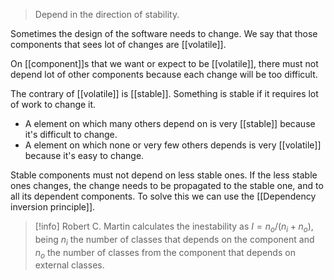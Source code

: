 > Depend in the direction of stability.

Sometimes the design of the software needs to change. We say that those components that sees lot of changes are [[volatile]].

On [[component]]s that we want or expect to be [[volatile]], there must not depend lot of other components because each change will be too difficult.

The contrary of [[volatile]] is [[stable]]. Something is stable if it requires lot of work to change it.
- A element on which many others depend on is very [[stable]] because it's difficult to change.
- A element on which none or very few others depends is very [[volatile]] because it's easy to change.

Stable components must not depend on less stable ones. If the less stable ones changes, the change needs to be propagated to the stable one, and to all its dependent components. To solve this we can use the [[Dependency inversion principle]].

> [!info]
> Robert C. Martin calculates the inestability as $I = n_o / (n_i + n_o)$, being $n_i$ the number of classes that depends on the component and $n_o$ the number of classes from the component that depends on external classes.

